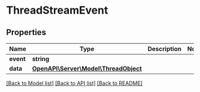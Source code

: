 # ThreadStreamEvent

## Properties
Name | Type | Description | Notes
------------ | ------------- | ------------- | -------------
**event** | **string** |  | 
**data** | [**OpenAPI\Server\Model\ThreadObject**](ThreadObject.md) |  | 

[[Back to Model list]](../README.md#documentation-for-models) [[Back to API list]](../README.md#documentation-for-api-endpoints) [[Back to README]](../README.md)


